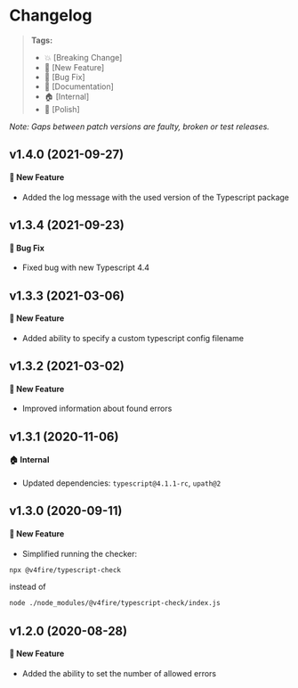 Changelog
=========

> **Tags:**
> - :boom:       [Breaking Change]
> - :rocket:     [New Feature]
> - :bug:        [Bug Fix]
> - :memo:       [Documentation]
> - :house:      [Internal]
> - :nail_care:  [Polish]

_Note: Gaps between patch versions are faulty, broken or test releases._

## v1.4.0 (2021-09-27)

#### :rocket: New Feature

* Added the log message with the used version of the Typescript package

## v1.3.4 (2021-09-23)

#### :bug: Bug Fix

* Fixed bug with new Typescript 4.4

## v1.3.3 (2021-03-06)

#### :rocket: New Feature

* Added ability to specify a custom typescript config filename

## v1.3.2 (2021-03-02)

#### :rocket: New Feature

* Improved information about found errors

## v1.3.1 (2020-11-06)

#### :house: Internal

* Updated dependencies: `typescript@4.1.1-rc`, `upath@2`

## v1.3.0 (2020-09-11)

#### :rocket: New Feature

* Simplified running the checker:

```bash
npx @v4fire/typescript-check
```

instead of

```bash
node ./node_modules/@v4fire/typescript-check/index.js
```

## v1.2.0 (2020-08-28)

#### :rocket: New Feature

* Added the ability to set the number of allowed errors
